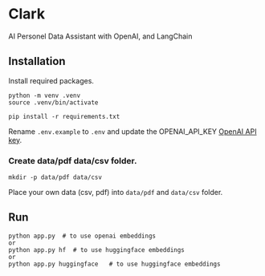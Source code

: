 # Clark
AI Personel Data Assistant with OpenAI, and LangChain

## Installation

Install required packages.
```
python -m venv .venv
source .venv/bin/activate

pip install -r requirements.txt
```

Rename `.env.example` to `.env` and update the OPENAI_API_KEY [OpenAI API key](https://platform.openai.com/account/api-keys).

### Create data/pdf data/csv folder.
```
mkdir -p data/pdf data/csv
```

Place your own data (csv, pdf) into `data/pdf` and `data/csv` folder.

## Run

```
python app.py  # to use openai embeddings
or
python app.py hf  # to use huggingface embeddings
or
python app.py huggingface   # to use huggingface embeddings

```
